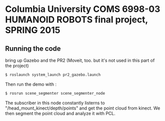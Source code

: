 # Columbia University COMS 6998-03 HUMANOID ROBOTS final project, SPRING 2015

## Running the code
bring up Gazebo and the PR2 (Moveit, too. but it's not used in this part of the project)
```bash
$ roslaunch system_launch pr2_gazebo.launch
```

Then run the demo with :
```bash
$ rosrun scene_segmenter scene_segmenter_node
```

The subscriber in this node constantly listerns to "/head_mount_kinect/depth/points" and get the point cloud from kinect. We then segment the point cloud and analyze it with PCL.